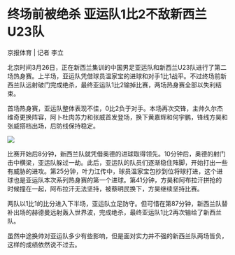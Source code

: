 # 终场前被绝杀 亚运队1比2不敌新西兰U23队

京报体育 | 记者 李立

北京时间3月26日，正在新西兰集训的中国男足亚运队和新西兰U23队进行了第二场热身赛。上半场，亚运队凭借球员温家宝的进球和对手1比1战平。不过终场前新西兰队远射破门完成绝杀，最终亚运队1比2输掉比赛，两场热身赛全部以失利结束。

首场热身赛，亚运队整体表现不佳，0比2负于对手。本场再次交锋，主帅久尔杰维奇更换阵容，阿卜杜肉苏力和张威首发登场，换下黄嘉辉和何宇鹏，锋线方昊和张威搭档出场，后防线保持稳定。

![](https://inews.gtimg.com/news_bt/OFxsHC6VRI50BS_qmdlb1McW8YxW1M-TZGjUv5tS_cEHMAA/1000)

比赛开始后8分钟，新西兰队就凭借奥德的进球取得领先。10分钟后，奥德的射门击中横梁，亚运队躲过一劫。此后，亚运队的队员们逐渐稳住阵脚，开始打出一些有威胁的进攻。第25分钟，叶力江传中，球员温家宝包抄到位将球打进，这个进球也是亚运队本次系列热身赛的第一个进球。第41分钟，方昊和阿布拉汗拼抢的时候撞在一起，阿布拉汗无法坚持，被蔡明民换下，方昊继续坚持比赛。

两队以1比1的比分进入下半场，亚运队立足防守。但可惜在第87分钟，新西兰队替补出场的赫德曼远射轰入世界波，完成绝杀，最终亚运队1比2再次输给了新西兰队。

虽然中途换帅对亚运队多少有些影响，但是面对实力并不强的新西兰队两场皆负，这样的成绩依然说不过去。

